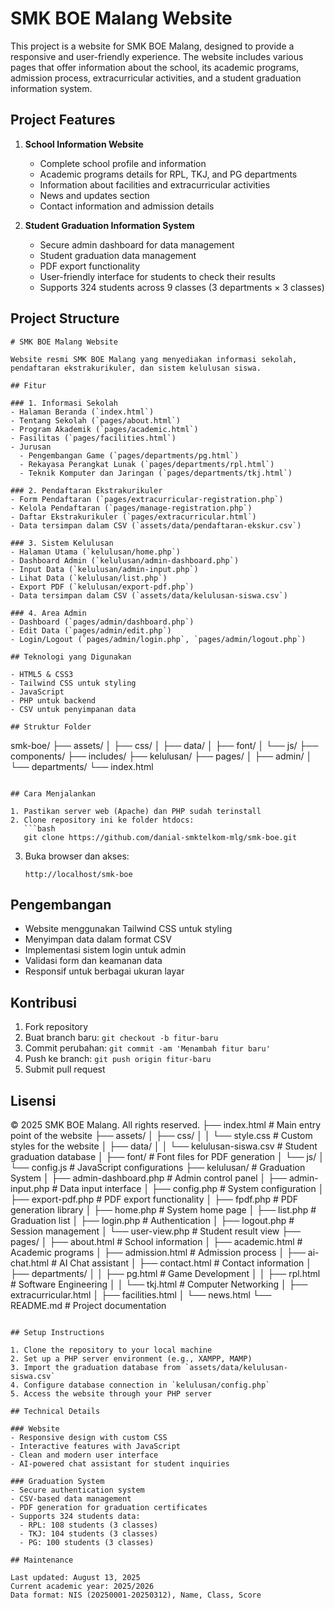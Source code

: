 # SMK BOE Malang Website

This project is a website for SMK BOE Malang, designed to provide a responsive and user-friendly experience. The website includes various pages that offer information about the school, its academic programs, admission process, extracurricular activities, and a student graduation information system.

## Project Features

1. **School Information Website**
   - Complete school profile and information
   - Academic programs details for RPL, TKJ, and PG departments
   - Information about facilities and extracurricular activities
   - News and updates section
   - Contact information and admission details

2. **Student Graduation Information System**
   - Secure admin dashboard for data management
   - Student graduation data management
   - PDF export functionality
   - User-friendly interface for students to check their results
   - Supports 324 students across 9 classes (3 departments × 3 classes)

## Project Structure

```
# SMK BOE Malang Website

Website resmi SMK BOE Malang yang menyediakan informasi sekolah, pendaftaran ekstrakurikuler, dan sistem kelulusan siswa.

## Fitur

### 1. Informasi Sekolah
- Halaman Beranda (`index.html`)
- Tentang Sekolah (`pages/about.html`)
- Program Akademik (`pages/academic.html`)
- Fasilitas (`pages/facilities.html`)
- Jurusan
  - Pengembangan Game (`pages/departments/pg.html`)
  - Rekayasa Perangkat Lunak (`pages/departments/rpl.html`)
  - Teknik Komputer dan Jaringan (`pages/departments/tkj.html`)

### 2. Pendaftaran Ekstrakurikuler
- Form Pendaftaran (`pages/extracurricular-registration.php`)
- Kelola Pendaftaran (`pages/manage-registration.php`)
- Daftar Ekstrakurikuler (`pages/extracurricular.html`)
- Data tersimpan dalam CSV (`assets/data/pendaftaran-ekskur.csv`)

### 3. Sistem Kelulusan
- Halaman Utama (`kelulusan/home.php`)
- Dashboard Admin (`kelulusan/admin-dashboard.php`)
- Input Data (`kelulusan/admin-input.php`)
- Lihat Data (`kelulusan/list.php`)
- Export PDF (`kelulusan/export-pdf.php`)
- Data tersimpan dalam CSV (`assets/data/kelulusan-siswa.csv`)

### 4. Area Admin
- Dashboard (`pages/admin/dashboard.php`)
- Edit Data (`pages/admin/edit.php`)
- Login/Logout (`pages/admin/login.php`, `pages/admin/logout.php`)

## Teknologi yang Digunakan

- HTML5 & CSS3
- Tailwind CSS untuk styling
- JavaScript
- PHP untuk backend
- CSV untuk penyimpanan data

## Struktur Folder

```
smk-boe/
├── assets/
│   ├── css/
│   ├── data/
│   ├── font/
│   └── js/
├── components/
├── includes/
├── kelulusan/
├── pages/
│   ├── admin/
│   └── departments/
└── index.html
```

## Cara Menjalankan

1. Pastikan server web (Apache) dan PHP sudah terinstall
2. Clone repository ini ke folder htdocs:
   ```bash
   git clone https://github.com/danial-smktelkom-mlg/smk-boe.git
   ```
3. Buka browser dan akses:
   ```
   http://localhost/smk-boe
   ```

## Pengembangan

- Website menggunakan Tailwind CSS untuk styling
- Menyimpan data dalam format CSV
- Implementasi sistem login untuk admin
- Validasi form dan keamanan data
- Responsif untuk berbagai ukuran layar

## Kontribusi

1. Fork repository
2. Buat branch baru: `git checkout -b fitur-baru`
3. Commit perubahan: `git commit -am 'Menambah fitur baru'`
4. Push ke branch: `git push origin fitur-baru`
5. Submit pull request

## Lisensi

© 2025 SMK BOE Malang. All rights reserved.
├── index.html               # Main entry point of the website
├── assets/
│   ├── css/
│   │   └── style.css       # Custom styles for the website
│   ├── data/
│   │   └── kelulusan-siswa.csv  # Student graduation database
│   ├── font/               # Font files for PDF generation
│   └── js/
│       └── config.js       # JavaScript configurations
├── kelulusan/              # Graduation System
│   ├── admin-dashboard.php # Admin control panel
│   ├── admin-input.php     # Data input interface
│   ├── config.php         # System configuration
│   ├── export-pdf.php     # PDF export functionality
│   ├── fpdf.php          # PDF generation library
│   ├── home.php          # System home page
│   ├── list.php          # Graduation list
│   ├── login.php         # Authentication
│   ├── logout.php        # Session management
│   └── user-view.php     # Student result view
├── pages/
│   ├── about.html        # School information
│   ├── academic.html     # Academic programs
│   ├── admission.html    # Admission process
│   ├── ai-chat.html      # AI Chat assistant
│   ├── contact.html      # Contact information
│   ├── departments/
│   │   ├── pg.html      # Game Development
│   │   ├── rpl.html     # Software Engineering
│   │   └── tkj.html     # Computer Networking
│   ├── extracurricular.html
│   ├── facilities.html
│   └── news.html
└── README.md             # Project documentation
```

## Setup Instructions

1. Clone the repository to your local machine
2. Set up a PHP server environment (e.g., XAMPP, MAMP)
3. Import the graduation database from `assets/data/kelulusan-siswa.csv`
4. Configure database connection in `kelulusan/config.php`
5. Access the website through your PHP server

## Technical Details

### Website
- Responsive design with custom CSS
- Interactive features with JavaScript
- Clean and modern user interface
- AI-powered chat assistant for student inquiries

### Graduation System
- Secure authentication system
- CSV-based data management
- PDF generation for graduation certificates
- Supports 324 students data:
  - RPL: 108 students (3 classes)
  - TKJ: 104 students (3 classes)
  - PG: 100 students (3 classes)

## Maintenance

Last updated: August 13, 2025
Current academic year: 2025/2026
Data format: NIS (20250001-20250312), Name, Class, Score
